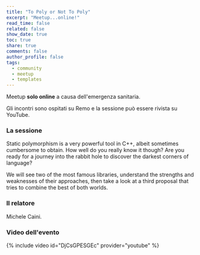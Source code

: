 ```yaml
---
title: "To Poly or Not To Poly"
excerpt: "Meetup...online!"
read_time: false
related: false
show_date: true
toc: true
share: true
comments: false
author_profile: false
tags:
  - community
  - meetup
  - templates
---
```


Meetup **solo online** a causa dell'emergenza sanitaria.

Gli incontri sono ospitati su Remo e la sessione può essere rivista su YouTube.

### La sessione

Static polymorphism is a very powerful tool in C++, albeit sometimes cumbersome to obtain.
How well do you really know it though? Are you ready for a journey into the rabbit hole to discover the darkest corners of language?

We will see two of the most famous libraries, understand the strengths and weaknesses of their approaches, then take a look at a third proposal that tries to combine the best of both worlds.

### Il relatore

Michele Caini.

### Video dell'evento

{% include video id="DjCsGPESGEc" provider="youtube" %}